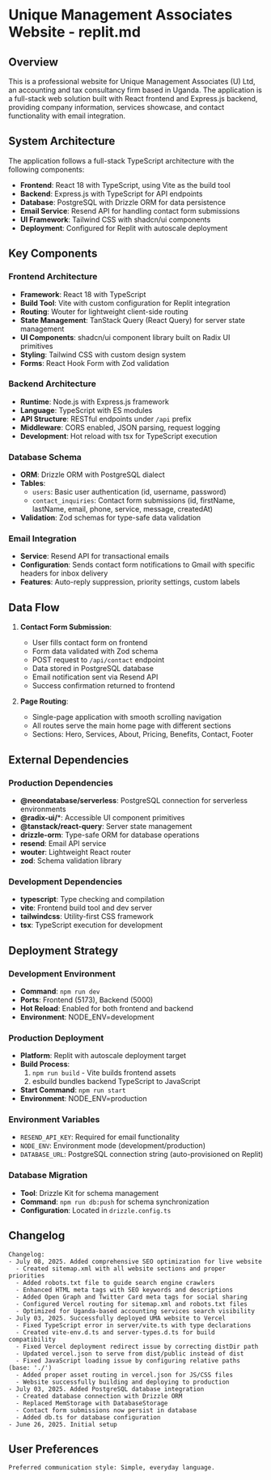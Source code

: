 # Unique Management Associates Website - replit.md

## Overview

This is a professional website for Unique Management Associates (U) Ltd, an accounting and tax consultancy firm based in Uganda. The application is a full-stack web solution built with React frontend and Express.js backend, providing company information, services showcase, and contact functionality with email integration.

## System Architecture

The application follows a full-stack TypeScript architecture with the following components:

- **Frontend**: React 18 with TypeScript, using Vite as the build tool
- **Backend**: Express.js with TypeScript for API endpoints
- **Database**: PostgreSQL with Drizzle ORM for data persistence
- **Email Service**: Resend API for handling contact form submissions
- **UI Framework**: Tailwind CSS with shadcn/ui components
- **Deployment**: Configured for Replit with autoscale deployment

## Key Components

### Frontend Architecture
- **Framework**: React 18 with TypeScript
- **Build Tool**: Vite with custom configuration for Replit integration
- **Routing**: Wouter for lightweight client-side routing
- **State Management**: TanStack Query (React Query) for server state management
- **UI Components**: shadcn/ui component library built on Radix UI primitives
- **Styling**: Tailwind CSS with custom design system
- **Forms**: React Hook Form with Zod validation

### Backend Architecture
- **Runtime**: Node.js with Express.js framework
- **Language**: TypeScript with ES modules
- **API Structure**: RESTful endpoints under `/api` prefix
- **Middleware**: CORS enabled, JSON parsing, request logging
- **Development**: Hot reload with tsx for TypeScript execution

### Database Schema
- **ORM**: Drizzle ORM with PostgreSQL dialect
- **Tables**:
  - `users`: Basic user authentication (id, username, password)
  - `contact_inquiries`: Contact form submissions (id, firstName, lastName, email, phone, service, message, createdAt)
- **Validation**: Zod schemas for type-safe data validation

### Email Integration
- **Service**: Resend API for transactional emails
- **Configuration**: Sends contact form notifications to Gmail with specific headers for inbox delivery
- **Features**: Auto-reply suppression, priority settings, custom labels

## Data Flow

1. **Contact Form Submission**:
   - User fills contact form on frontend
   - Form data validated with Zod schema
   - POST request to `/api/contact` endpoint
   - Data stored in PostgreSQL database
   - Email notification sent via Resend API
   - Success confirmation returned to frontend

2. **Page Routing**:
   - Single-page application with smooth scrolling navigation
   - All routes serve the main home page with different sections
   - Sections: Hero, Services, About, Pricing, Benefits, Contact, Footer

## External Dependencies

### Production Dependencies
- **@neondatabase/serverless**: PostgreSQL connection for serverless environments
- **@radix-ui/***: Accessible UI component primitives
- **@tanstack/react-query**: Server state management
- **drizzle-orm**: Type-safe ORM for database operations
- **resend**: Email API service
- **wouter**: Lightweight React router
- **zod**: Schema validation library

### Development Dependencies
- **typescript**: Type checking and compilation
- **vite**: Frontend build tool and dev server
- **tailwindcss**: Utility-first CSS framework
- **tsx**: TypeScript execution for development

## Deployment Strategy

### Development Environment
- **Command**: `npm run dev`
- **Ports**: Frontend (5173), Backend (5000)
- **Hot Reload**: Enabled for both frontend and backend
- **Environment**: NODE_ENV=development

### Production Deployment
- **Platform**: Replit with autoscale deployment target
- **Build Process**: 
  1. `npm run build` - Vite builds frontend assets
  2. esbuild bundles backend TypeScript to JavaScript
- **Start Command**: `npm run start`
- **Environment**: NODE_ENV=production

### Environment Variables
- `RESEND_API_KEY`: Required for email functionality
- `NODE_ENV`: Environment mode (development/production)
- `DATABASE_URL`: PostgreSQL connection string (auto-provisioned on Replit)

### Database Migration
- **Tool**: Drizzle Kit for schema management
- **Command**: `npm run db:push` for schema synchronization
- **Configuration**: Located in `drizzle.config.ts`

## Changelog

```
Changelog:
- July 08, 2025. Added comprehensive SEO optimization for live website
  - Created sitemap.xml with all website sections and proper priorities
  - Added robots.txt file to guide search engine crawlers
  - Enhanced HTML meta tags with SEO keywords and descriptions
  - Added Open Graph and Twitter Card meta tags for social sharing
  - Configured Vercel routing for sitemap.xml and robots.txt files
  - Optimized for Uganda-based accounting services search visibility
- July 03, 2025. Successfully deployed UMA website to Vercel
  - Fixed TypeScript error in server/vite.ts with type declarations
  - Created vite-env.d.ts and server-types.d.ts for build compatibility
  - Fixed Vercel deployment redirect issue by correcting distDir path
  - Updated vercel.json to serve from dist/public instead of dist
  - Fixed JavaScript loading issue by configuring relative paths (base: './')
  - Added proper asset routing in vercel.json for JS/CSS files
  - Website successfully building and deploying to production
- July 03, 2025. Added PostgreSQL database integration
  - Created database connection with Drizzle ORM
  - Replaced MemStorage with DatabaseStorage
  - Contact form submissions now persist in database
  - Added db.ts for database configuration
- June 26, 2025. Initial setup
```

## User Preferences

```
Preferred communication style: Simple, everyday language.
```